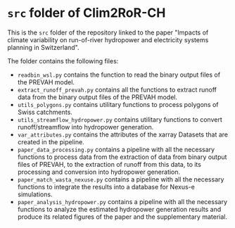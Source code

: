 # `src` folder of Clim2RoR-CH
This is the `src` folder of the repository linked to the paper "Impacts of climate variability on run-of-river hydropower and electricity systems planning in Switzerland".

The folder contains the following files:
- `readbin_wsl.py` contains the function to read the binary output files of the PREVAH model.
- `extract_runoff_prevah.py` contains all the functions to extract runoff data from the binary output files of the PREVAH model.
- `utils_polygons.py` contains utilitary functions to process polygons of Swiss catchments.
- `utils_streamflow_hydropower.py` contains utilitary functions to convert runoff/streamflow into hydropower generation.
- `var_attributes.py` contains the attributes of the xarray Datasets that are created in the pipeline.
- `paper_data_processing.py` contains a pipeline with all the necessary functions to process data from the extraction of data from binary output files of PREVAH, to the extraction of runoff from this data, to its processing and conversion into hydropower generation.
- `paper_match_wasta_nexuse.py` contains a pipeline with all the necessary functions to integrate the results into a database for Nexus-e simulations.
- `paper_analysis_hydropower.py` contains a pipeline with all the necessary functions to analyze the estimated hydropower generation results and produce its related figures of the paper and the supplementary material.
